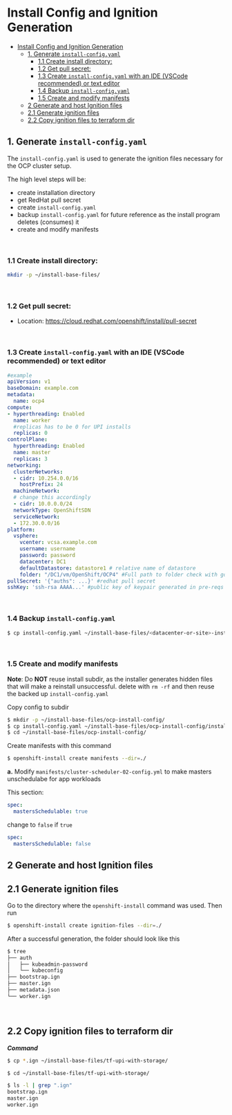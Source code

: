 # Install Config and Ignition Generation

- [Install Config and Ignition Generation](#install-config-and-ignition-generation)
  - [1. Generate `install-config.yaml`](#1-generate-install-configyaml)
    - [1.1 Create install directory:](#11-create-install-directory)
    - [1.2 Get pull secret:](#12-get-pull-secret)
    - [1.3 Create `install-config.yaml` with an IDE (VSCode recommended) or text editor](#13-create-install-configyaml-with-an-ide-vscode-recommended-or-text-editor)
    - [1.4 Backup `install-config.yaml`](#14-backup-install-configyaml)
    - [1.5 Create and modify manifests](#15-create-and-modify-manifests)
  - [2 Generate and host Ignition files](#2-generate-and-host-ignition-files)
  - [2.1 Generate ignition files](#21-generate-ignition-files)
  - [2.2 Copy ignition files to terraform dir](#22-copy-ignition-files-to-terraform-dir)

## 1. Generate `install-config.yaml`

The `install-config.yaml` is used to generate the ignition files necessary for the OCP cluster setup.

The high level steps will be:
- create installation directory
- get RedHat pull secret
- create `install-config.yaml`
- backup `install-config.yaml` for future reference as the install program deletes (consumes) it
- create and modify manifests

<br />

### 1.1 Create install directory:
``` bash
mkdir -p ~/install-base-files/
```

<br />

### 1.2 Get pull secret:

- Location: https://cloud.redhat.com/openshift/install/pull-secret

<br />

### 1.3 Create `install-config.yaml` with an IDE (VSCode recommended) or text editor
``` yaml
#example
apiVersion: v1
baseDomain: example.com
metadata:
  name: ocp4
compute:
- hyperthreading: Enabled
  name: worker
  #replicas has to be 0 for UPI installs
  replicas: 0
controlPlane:
  hyperthreading: Enabled
  name: master
  replicas: 3
networking:
  clusterNetworks:
  - cidr: 10.254.0.0/16
    hostPrefix: 24
  machineNetwork:
  # change this accordingly
  - cidr: 10.0.0.0/24
  networkType: OpenShiftSDN
  serviceNetwork:
  - 172.30.0.0/16  
platform:
  vsphere:
    vcenter: vcsa.example.com
    username: username
    password: password
    datacenter: DC1
    defaultDatastore: datastore1 # relative name of datastore
    folder: "/DC1/vm/OpenShift/OCP4" #Full path to folder check with govc find / -type f
pullSecret: '{"auths": ...}' #redhat pull secret
sshKey: 'ssh-rsa AAAA...' #public key of keypair generated in pre-reqs
```

<br />

### 1.4 Backup `install-config.yaml`

``` bash
$ cp install-config.yaml ~/install-base-files/<datacenter-or-site>-install-config-base-`date +%F`.yaml
```

<br />

### 1.5 Create and modify manifests

**Note**: Do **NOT** reuse install subdir, as the installer generates hidden files that will make a reinstall unsuccessful. delete with `rm -rf` and then reuse the backed up `install-config.yaml`

Copy config to subdir

``` bash
$ mkdir -p ~/install-base-files/ocp-install-config/
$ cp install-config.yaml ~/install-base-files/ocp-install-config/install-config.yaml
$ cd ~/install-base-files/ocp-install-config/
```


Create manifests with this command

``` bash
$ openshift-install create manifests --dir=./
```

**a.** Modify `manifests/cluster-scheduler-02-config.yml` to make masters unschedulabe for app workloads

This section:
``` yaml
spec:
  mastersSchedulable: true
```
change to `false` if `true`
``` yaml
spec:
  mastersSchedulable: false
```

## 2 Generate and host Ignition files

## 2.1 Generate ignition files

Go to the directory where the `openshift-install` command was used.
Then run

```bash
$ openshift-install create ignition-files --dir=./
```

After a successful generation, the folder should look like this
```bash
$ tree
├── auth
│   ├── kubeadmin-password
│   └── kubeconfig
├── bootstrap.ign
├── master.ign
├── metadata.json
└── worker.ign
```

<br />

## 2.2 Copy ignition files to terraform dir

***Command***
```bash
$ cp *.ign ~/install-base-files/tf-upi-with-storage/

$ cd ~/install-base-files/tf-upi-with-storage/

$ ls -l | grep ".ign"
bootstrap.ign
master.ign
worker.ign
```

